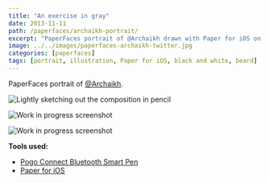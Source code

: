 ```yaml
---
title: "An exercise in gray"
date: 2013-11-11
path: /paperfaces/archaikh-portrait/
excerpt: "PaperFaces portrait of @Archaikh drawn with Paper for iOS on an iPad."
image: ../../images/paperfaces-archaikh-twitter.jpg
categories: [paperfaces]
tags: [portrait, illustration, Paper for iOS, black and white, beard]
---
```


PaperFaces portrait of [@Archaikh](https://twitter.com/Archaikh).

![Lightly sketching out the composition in pencil](../../images/paperfaces-archaikh-process-1-lg.jpg)

![Work in progress screenshot](../../images/paperfaces-archaikh-process-2-lg.jpg)

![Work in progress screenshot](../../images/paperfaces-archaikh-process-3-lg.jpg)

**Tools used:**

- [Pogo Connect Bluetooth Smart Pen](https://www.amazon.com/gp/product/B009K448L4/ref=as_li_ss_tl?ie=UTF8&camp=1789&creative=390957&creativeASIN=B009K448L4&linkCode=as2&tag=mademist-20)
- [Paper for iOS](https://paper.bywetransfer.com/)
